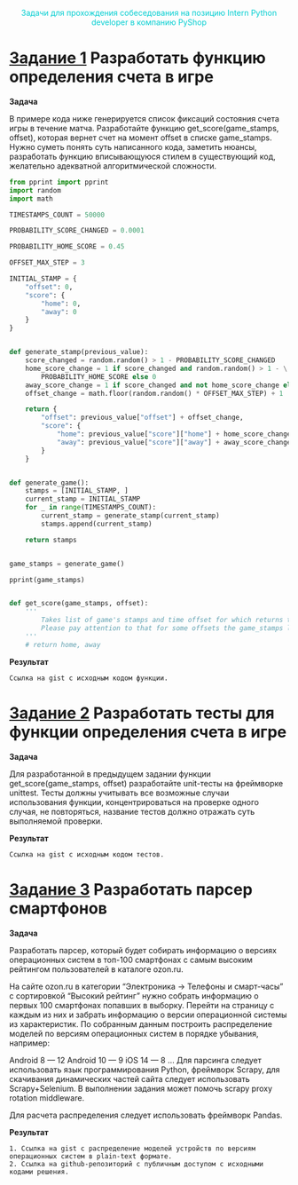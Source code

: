 
<p align="center" style="font-size:30dp">
    <font color="#00CED1">
    Задачи для прохождения собеседования на позицию Intern Python developer в компанию PyShop
    </font>
</p>


# [**Задание 1**](task-1.py) Разработать функцию определения счета в игре

**Задача**

В примере кода ниже генерируется список фиксаций состояния счета игры в течение матча.
Разработайте функцию get_score(game_stamps, offset), которая вернет счет на момент offset в списке game_stamps.
Нужно суметь понять суть написанного кода, заметить нюансы, разработать функцию вписывающуюся стилем в существующий код, желательно адекватной алгоритмической сложности.

```python
from pprint import pprint
import random
import math

TIMESTAMPS_COUNT = 50000

PROBABILITY_SCORE_CHANGED = 0.0001

PROBABILITY_HOME_SCORE = 0.45

OFFSET_MAX_STEP = 3

INITIAL_STAMP = {
    "offset": 0,
    "score": {
        "home": 0,
        "away": 0
    }
}


def generate_stamp(previous_value):
    score_changed = random.random() > 1 - PROBABILITY_SCORE_CHANGED
    home_score_change = 1 if score_changed and random.random() > 1 - \
        PROBABILITY_HOME_SCORE else 0
    away_score_change = 1 if score_changed and not home_score_change else 0
    offset_change = math.floor(random.random() * OFFSET_MAX_STEP) + 1

    return {
        "offset": previous_value["offset"] + offset_change,
        "score": {
            "home": previous_value["score"]["home"] + home_score_change,
            "away": previous_value["score"]["away"] + away_score_change
        }
    }


def generate_game():
    stamps = [INITIAL_STAMP, ]
    current_stamp = INITIAL_STAMP
    for _ in range(TIMESTAMPS_COUNT):
        current_stamp = generate_stamp(current_stamp)
        stamps.append(current_stamp)

    return stamps


game_stamps = generate_game()

pprint(game_stamps)


def get_score(game_stamps, offset):
    '''
        Takes list of game's stamps and time offset for which returns the scores for the home and away teams.
        Please pay attention to that for some offsets the game_stamps list may not contain scores.
    '''
    # return home, away
```

**Результат** 
    
    Ссылка на gist с исходным кодом функции.


# [**Задание 2**](task-2.py) Разработать тесты для функции определения счета в игре

**Задача**

Для разработанной в предыдущем задании функции get_score(game_stamps, offset) разработайте unit-тесты на фреймворке unittest.
Тесты должны учитывать все возможные случаи использования функции, концентрироваться на проверке одного случая, не повторяться, название тестов должно отражать суть выполняемой проверки.

**Результат** 
    
    Ссылка на gist с исходным кодом тестов.


# [**Задание 3**](task-3.py) Разработать парсер смартфонов 

**Задача**

Разработать парсер, который будет собирать информацию о версиях операционных систем в топ-100 смартфонах с самым высоким рейтингом пользователей в каталоге ozon.ru.

На сайте ozon.ru в категории “Электроника -> Телефоны и смарт-часы” с сортировкой “Высокий рейтинг” нужно собрать информацию о первых 100 смартфонах попавших в выборку. Перейти на страницу с каждым из них и забрать информацию о версии операционной системы из характеристик. По собранным данным построить распределение моделей по версиям операционных систем в порядке убывания, например:

Android 8 — 12
Android 10 — 9
iOS 14 — 8
…
Для парсинга следует использовать язык программирования Python, фреймворк Scrapy, для скачивания динамических частей сайта следует использовать Scrapy+Selenium. В выполнении задания может помочь scrapy proxy rotation middleware.

Для расчета распределения следует использовать фреймворк Pandas.

**Результат** 

    1. Ссылка на gist с распределение моделей устройств по версиям операционных систем в plain-text формате.
    2. Ссылка на github-репозиторий с публичным доступом с исходными кодами решения.
